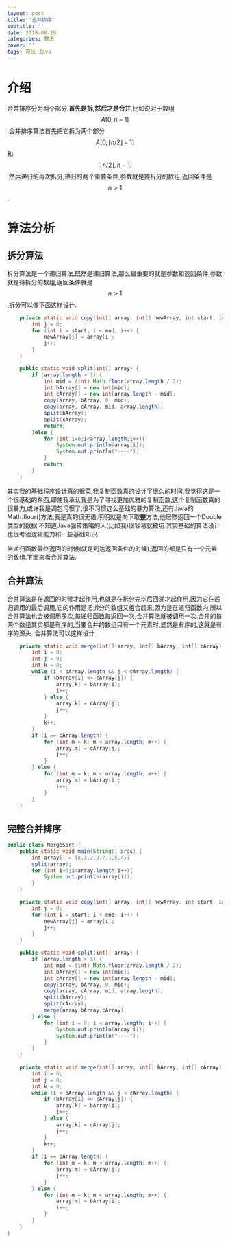 ```yaml
---
layout: post
title: '合并排序'
subtitle: ''
date: 2018-08-19
categories: 算法
cover: ''
tags: 算法 Java
---
```


# 介绍
合并排序分为两个部分,**首先是拆,然后才是合并**,比如说对于数组$$A[0,n-1]$$,合并排序算法首先把它拆为两个部分$$A[0,\lfloor n/2\rfloor-1]$$和$$[\lfloor n/2\rfloor,n-1]$$,然后递归的再次拆分,递归的两个重要条件,参数就是要拆分的数组,返回条件是$$n>1$$.

# 算法分析
## 拆分算法
拆分算法是一个递归算法,既然是递归算法,那么最重要的就是参数和返回条件,参数就是待拆分的数组,返回条件就是$$n>1$$,拆分可以像下面这样设计.
```Java
    private static void copy(int[] array, int[] newArray, int start, int end) {
        int j = 0;
        for (int i = start; i < end; i++) {
            newArray[j] = array[i];
            j++;
        }
    }

    public static void split(int[] array) {
        if (array.length > 1) {
            int mid = (int) Math.floor(array.length / 2);
            int bArray[] = new int[mid];
            int cArray[] = new int[array.length - mid];
            copy(array, bArray, 0, mid);
            copy(array, cArray, mid, array.length);
            split(bArray);
            split(cArray);
            return;
        }else {
            for (int i=0;i<array.length;i++){
                System.out.println(array[i]);
                System.out.println("----");
            }
            return;
        }
    }
```
其实我的基础程序设计真的很菜,我复制函数真的设计了很久的时间,我觉得这是一个很基础的东西,即使我承认我是为了寻找更加优雅的复制函数,这个复制函数真的很暴力,或许我是调包习惯了,很不习惯这么基础的暴力算法,还有Java的Math.floor()方法,我是真的很无语,明明就是向下取**整**方法,他居然返回一个Double类型的数据,不知道Java强转策略的人(比如我)很容易就被坑.其实基础的算法设计也很考验逻辑能力和一些基础知识.

当递归函数最终返回的时候(就是到达返回条件的时候),返回的都是只有一个元素的数组.下面来看合并算法.

## 合并算法
合并算法是在返回的时候才起作用,也就是在拆分完毕后回溯才起作用,因为它在递归调用的最后调用,它的作用是把拆分的数组又组合起来,因为是在递归函数内,所以合并算法也会被调用多次,每递归函数每返回一次,合并算法就被调用一次.合并的每两个数组其实都是有序的,当要合并的数组只有一个元素时,显然是有序的,这就是有序的源头.
合并算法可以这样设计
```Java
    private static void merge(int[] array, int[] bArray, int[] cArray) {
        int i = 0;
        int j = 0;
        int k = 0;
        while (i < bArray.length && j < cArray.length) {
            if (bArray[i] <= cArray[j]) {
                array[k] = bArray[i];
                i++;
            } else {
                array[k] = cArray[j];
                j++;
            }
            k++;
        }
        if (i == bArray.length) {
            for (int m = k; m < array.length; m++) {
                array[m] = cArray[j];
                j++;
            }
        } else {
            for (int m = k; m < array.length; m++) {
                array[m] = bArray[i];
                i++;
            }
        }
    }
```
## 完整合并排序
```Java
public class MergeSort {
    public static void main(String[] args) {
        int array[] = {8,3,2,9,7,1,5,4};
        split(array);
        for (int i=0;i<array.length;i++){
            System.out.println(array[i]);
        }
    }

    private static void copy(int[] array, int[] newArray, int start, int end) {
        int j = 0;
        for (int i = start; i < end; i++) {
            newArray[j] = array[i];
            j++;
        }
    }

    public static void split(int[] array) {
        if (array.length > 1) {
            int mid = (int) Math.floor(array.length / 2);
            int bArray[] = new int[mid];
            int cArray[] = new int[array.length - mid];
            copy(array, bArray, 0, mid);
            copy(array, cArray, mid, array.length);
            split(bArray);
            split(cArray);
            merge(array,bArray,cArray);
        } else {
            for (int i = 0; i < array.length; i++) {
                System.out.println(array[i]);
                System.out.println("----");
            }
        }
    }

    private static void merge(int[] array, int[] bArray, int[] cArray) {
        int i = 0;
        int j = 0;
        int k = 0;
        while (i < bArray.length && j < cArray.length) {
            if (bArray[i] <= cArray[j]) {
                array[k] = bArray[i];
                i++;
            } else {
                array[k] = cArray[j];
                j++;
            }
            k++;
        }
        if (i == bArray.length) {
            for (int m = k; m < array.length; m++) {
                array[m] = cArray[j];
                j++;
            }
        } else {
            for (int m = k; m < array.length; m++) {
                array[m] = bArray[i];
                i++;
            }
        }
    }
}
```




